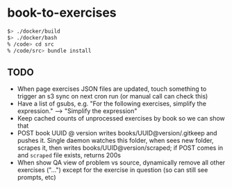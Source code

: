 # book-to-exercises

```bash
$> ./docker/build
$> ./docker/bash
% /code> cd src
% /code/src> bundle install
```

## TODO

* When page exercises JSON files are updated, touch something to trigger an s3 sync on next cron run (or manual call can check this)
* Have a list of gsubs, e.g. "For the following exercises, simplify the expression." --> "Simplify the expression"
* Keep cached counts of unprocessed exercises by book so we can show that
* POST book UUID @ version writes books/UUID@version/.gitkeep and pushes it.  Single daemon watches this folder, when sees new folder, scrapes it, then writes books/UUID@version/scraped; if POST comes in and `scraped` file exists, returns 200s
* When show QA view of problem vs source, dynamically remove all other exercises ("...") except for the exercise in question (so can still see prompts, etc)
